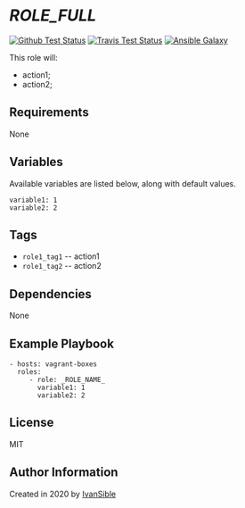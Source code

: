 # _ROLE_FULL_

[![Github Test Status](https://github.com/_REPO_USER_/_REPO_NAME_/workflows/Molecule%20test/badge.svg?branch=master)](https://github.com/_REPO_USER_/_REPO_NAME_/actions)
[![Travis Test Status](https://travis-ci.org/_REPO_USER_/_REPO_NAME_.svg?branch=master)](https://travis-ci.org/_REPO_USER_/_REPO_NAME_)
[![Ansible Galaxy](https://img.shields.io/badge/galaxy-_REPO_USER_._ROLE_BADGE_-68a.svg?style=flat)](https://galaxy.ansible.com/_REPO_USER_/_ROLE_NAME_/)

This role will:
 - action1;
 - action2;


## Requirements

None


## Variables

Available variables are listed below, along with default values.

    variable1: 1
    variable2: 2


## Tags

- `role1_tag1` -- action1
- `role1_tag2` -- action2


## Dependencies

None


## Example Playbook

    - hosts: vagrant-boxes
      roles:
         - role: _ROLE_NAME_
           variable1: 1
           variable2: 2


## License

MIT


## Author Information

Created in 2020 by [IvanSible](https://github.com/_REPO_USER_)
